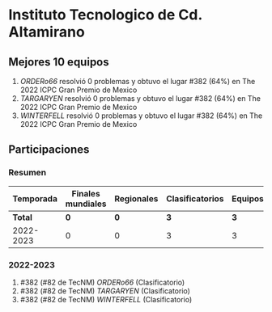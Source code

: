# Instituto Tecnologico de Cd. Altamirano

## Mejores 10 equipos

1. _ORDERo66_ resolvió 0 problemas y obtuvo el lugar #382 (64%) en The 2022 ICPC Gran Premio de Mexico
1. _TARGARYEN_ resolvió 0 problemas y obtuvo el lugar #382 (64%) en The 2022 ICPC Gran Premio de Mexico
1. _WINTERFELL_ resolvió 0 problemas y obtuvo el lugar #382 (64%) en The 2022 ICPC Gran Premio de Mexico

## Participaciones

### Resumen

| Temporada | Finales mundiales | Regionales | Clasificatorios | Equipos |
| --- | --- | --- | --- | --- |
| **Total** | **0** | **0** | **3** | **3** |
| 2022-2023 | 0 | 0 | 3 | 3 |

### 2022-2023

1. #382 (#82 de TecNM) _ORDERo66_ (Clasificatorio)
1. #382 (#82 de TecNM) _TARGARYEN_ (Clasificatorio)
1. #382 (#82 de TecNM) _WINTERFELL_ (Clasificatorio)



